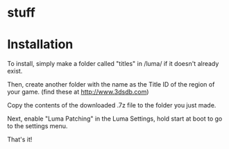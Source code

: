 # stuff



# Installation

To install, simply make a folder called "titles" in /luma/ if it doesn't already exist.

Then, create another folder with the name as the Title ID of the region of your game. (find these at http://www.3dsdb.com)

Copy the contents of the downloaded .7z file to the folder you just made.

Next, enable "Luma Patching" in the Luma Settings, hold start at boot to go to the settings menu.

That's it!
